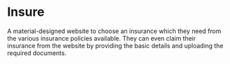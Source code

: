 # Insure
 A material-designed website to choose an insurance which they need from the various insurance policies available. They can even claim their insurance from the website by providing the basic details and uploading the required documents.
